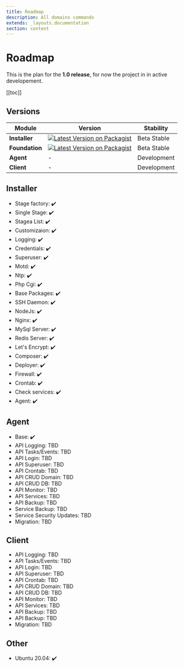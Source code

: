 ```yaml
---
title: Roadmap
description: All domains commands
extends: _layouts.documentation
section: content
---
```


# Roadmap

This is the plan for the **1.0 release**, for now the project in in active developement.

[[toc]]

## Versions

| Module            | Version | Stability  |
|-----------------|---------|--------------|
| **Installer**   | [![Latest Version on Packagist](https://img.shields.io/packagist/v/sculptor-devops/installer.svg?style=flat-square)](https://packagist.org/packages/sculptor-devops/installer) | Beta Stable |
| **Foundation**  | [![Latest Version on Packagist](https://img.shields.io/packagist/v/sculptor-devops/foundation.svg?style=flat-square)](https://packagist.org/packages/sculptor-devops/foundation) | Beta Stable |
| **Agent**       | -     | Development |
| **Client**      | -     | Development |

## Installer

- Stage factory: :heavy_check_mark:
- Single Stage: :heavy_check_mark:
- Stagea List: :heavy_check_mark:
- Customizaion: :heavy_check_mark:
- Logging: :heavy_check_mark:
- Credentials: :heavy_check_mark:
- Superuser: :heavy_check_mark:
- Motd: :heavy_check_mark:
- Ntp: :heavy_check_mark:
- Php Cgi: :heavy_check_mark:
- Base Packages: :heavy_check_mark:
- SSH Daemon: :heavy_check_mark:
- NodeJs: :heavy_check_mark:
- Nginx: :heavy_check_mark:
- MySql Server: :heavy_check_mark:
- Redis Server: :heavy_check_mark:
- Let's Encrypt: :heavy_check_mark:
- Composer: :heavy_check_mark:
- Deployer: :heavy_check_mark:
- Firewall: :heavy_check_mark:
- Crontab: :heavy_check_mark:
- Check services: :heavy_check_mark:
- Agent: :heavy_check_mark:

## Agent

- Base: :heavy_check_mark:
- API Logging: TBD
- API Tasks/Events: TBD
- API Login: TBD
- API Superuser: TBD
- API Crontab: TBD
- API CRUD Domain: TBD
- API CRUD DB: TBD
- API Monitor: TBD
- API Services: TBD
- API Backup: TBD
- Service Backup: TBD
- Service Security Updates: TBD
- Migration: TBD

## Client

- API Logging: TBD
- API Tasks/Events: TBD
- API Login: TBD
- API Superuser: TBD
- API Crontab: TBD
- API CRUD Domain: TBD
- API CRUD DB: TBD
- API Monitor: TBD
- API Services: TBD
- API Backup: TBD
- API Backup: TBD
- Migration: TBD

## Other
- Ubuntu 20.04: :heavy_check_mark: